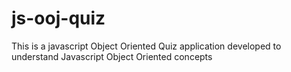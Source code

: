 # js-ooj-quiz
This is a javascript  Object Oriented Quiz application developed to understand Javascript Object Oriented concepts
